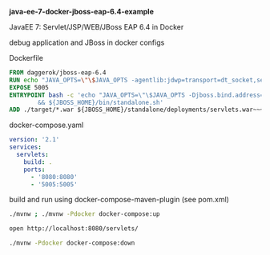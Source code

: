 **java-ee-7-docker-jboss-eap-6.4-example**

JavaEE 7: Servlet/JSP/WEB/JBoss EAP 6.4 in Docker

debug application and JBoss in docker configs

Dockerfile

```Dockerfile
FROM daggerok/jboss-eap-6.4
RUN echo "JAVA_OPTS=\"\$JAVA_OPTS -agentlib:jdwp=transport=dt_socket,server=y,suspend=n,address=5005\"" >> ${JBOSS_HOME}/bin/standalone.conf
EXPOSE 5005
ENTRYPOINT bash -c 'echo "JAVA_OPTS=\"\$JAVA_OPTS -Djboss.bind.address=0.0.0.0 -Djboss.bind.address.management=0.0.0.0\"" >> ${JBOSS_HOME}/bin/standalone.conf \
        && ${JBOSS_HOME}/bin/standalone.sh'
ADD ./target/*.war ${JBOSS_HOME}/standalone/deployments/servlets.war~~~~
```

docker-compose.yaml

```yml
version: '2.1'
services:
  servlets:
    build: .
    ports:
      - '8080:8080'
      - '5005:5005'
```

build and run using docker-compose-maven-plugin (see pom.xml)

```bash
./mvnw ; ./mvnw -Pdocker docker-compose:up

open http://localhost:8080/servlets/

./mvnw -Pdocker docker-compose:down
```



 
   
